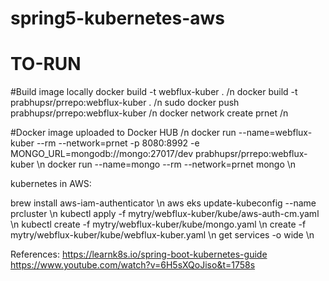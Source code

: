 # spring5-kubernetes-aws
# TO-RUN
#Build image locally
docker build -t webflux-kuber . /n
docker build -t prabhupsr/prrepo:webflux-kuber . /n
sudo docker push prabhupsr/prrepo:webflux-kuber /n
docker network create prnet /n

#Docker image uploaded to Docker HUB /n
docker run   --name=webflux-kuber   --rm   --network=prnet   -p 8080:8992   -e MONGO_URL=mongodb://mongo:27017/dev   prabhupsr/prrepo:webflux-kuber  \n
docker run --name=mongo --rm --network=prnet mongo \n

kubernetes in AWS:

brew install aws-iam-authenticator \n
aws eks update-kubeconfig --name prcluster \n
kubectl apply -f mytry/webflux-kuber/kube/aws-auth-cm.yaml \n
kubectl create -f mytry/webflux-kuber/kube/mongo.yaml \n
create -f mytry/webflux-kuber/kube/webflux-kuber.yaml \n
get services -o wide \n


References:
https://learnk8s.io/spring-boot-kubernetes-guide
https://www.youtube.com/watch?v=6H5sXQoJiso&t=1758s
